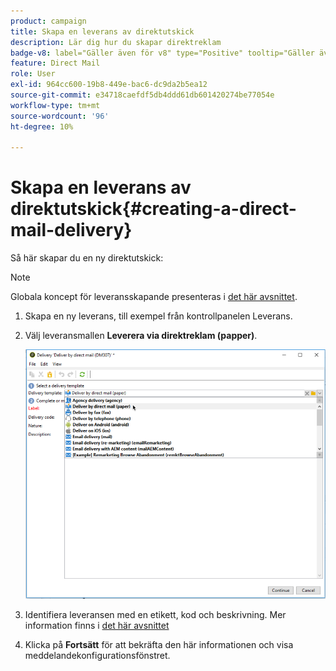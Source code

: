 ```yaml
---
product: campaign
title: Skapa en leverans av direktutskick
description: Lär dig hur du skapar direktreklam
badge-v8: label="Gäller även för v8" type="Positive" tooltip="Gäller även Campaign v8"
feature: Direct Mail
role: User
exl-id: 964cc600-19b8-449e-bac6-dc9da2b5ea12
source-git-commit: e34718caefdf5db4ddd61db601420274be77054e
workflow-type: tm+mt
source-wordcount: '96'
ht-degree: 10%

---
```


# Skapa en leverans av direktutskick{#creating-a-direct-mail-delivery}

Så här skapar du en ny direktutskick:

>[!NOTE]
>
>Globala koncept för leveransskapande presenteras i [det här avsnittet](steps-about-delivery-creation-steps.md).

1. Skapa en ny leverans, till exempel från kontrollpanelen Leverans.
1. Välj leveransmallen **Leverera via direktreklam (papper)**.

   ![](assets/direct_mail.png)

1. Identifiera leveransen med en etikett, kod och beskrivning. Mer information finns i [det här avsnittet](steps-create-and-identify-the-delivery.md#identifying-the-delivery)
1. Klicka på **Fortsätt** för att bekräfta den här informationen och visa meddelandekonfigurationsfönstret.
